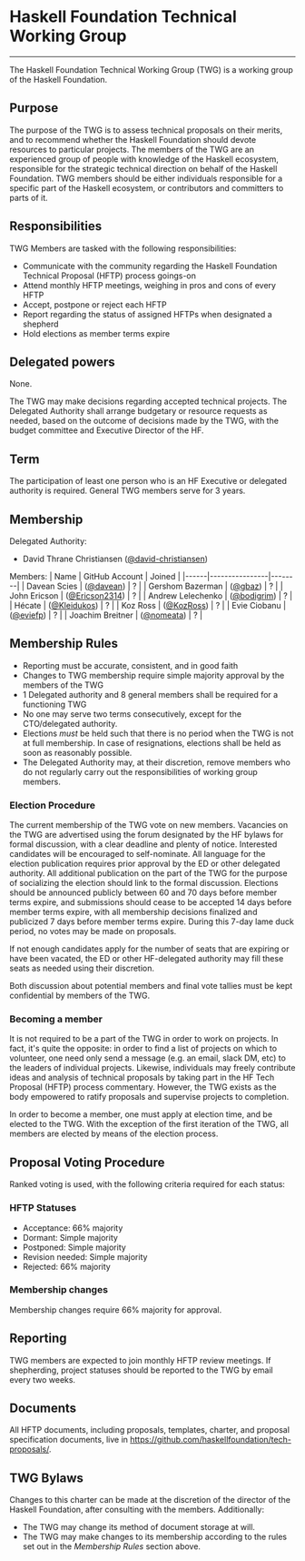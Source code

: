 # Haskell Foundation Technical Working Group

---

The Haskell Foundation Technical Working Group (TWG) is a working group of the Haskell Foundation.

## Purpose

The purpose of the TWG is to assess technical proposals on their merits, and to recommend whether the Haskell Foundation should devote resources to particular projects. The members of the TWG are an experienced group of people with knowledge of the Haskell ecosystem, responsible for the strategic technical direction on behalf of the Haskell Foundation. TWG members should be either individuals responsible for a specific part of the Haskell ecosystem, or contributors and committers to parts of it.


## Responsibilities

TWG Members are tasked with the following responsibilities:

- Communicate with the community regarding the Haskell Foundation Technical Proposal (HFTP) process goings-on
- Attend monthly HFTP meetings, weighing in pros and cons of every HFTP
- Accept, postpone or reject each HFTP
- Report regarding the status of assigned HFTPs when designated a shepherd
- Hold elections as member terms expire

## Delegated powers

None.

The TWG may make decisions regarding accepted technical projects. The Delegated Authority shall arrange budgetary or resource requests as needed, based on the outcome of decisions made by the TWG, with the budget committee and Executive Director of the HF.


## Term

The participation of least one person who is an HF Executive or delegated authority is required. General TWG members serve for 3 years.

## Membership

Delegated Authority:

- David Thrane Christiansen ([@david-christiansen](https://github.com/david-christiansen))

Members:
| Name | GitHub Account | Joined |
|------|----------------|--------|
| Davean Scies | ([@davean](https://github.com/davean)) | ? |
| Gershom Bazerman | ([@gbaz](https://github.com/gbaz)) | ? |
| John Ericson | ([@Ericson2314](https://github.com/Ericson2314)) | ? |
| Andrew Lelechenko | ([@bodigrim](https://github.com/Bodigrim)) | ? |
| Hécate | ([@Kleidukos](https://github.com/Kleidukos)) | ? |
| Koz Ross | ([@KozRoss](https://github.com/kozross)) | ? |
| Evie Ciobanu | ([@eviefp](https://github.com/eviefp)) | ? |
| Joachim Breitner | ([@nomeata](https://github.com/nomeata/)) | ? |


## Membership Rules

- Reporting must be accurate, consistent, and in good faith
- Changes to TWG membership require simple majority approval by the members of the TWG
- 1 Delegated authority and 8 general members shall be required for a functioning TWG
- No one may serve two terms consecutively, except for the CTO/delegated authority.
- Elections *must* be held such that there is no period when the TWG is not at full membership. In case of resignations, elections shall be held as soon as reasonably possible.
- The Delegated Authority may, at their discretion, remove members who do not regularly carry out the responsibilities of working group members.

### Election Procedure



The current membership of the TWG vote on new members. Vacancies on the TWG are advertised using the forum designated by the HF bylaws for formal discussion, with a clear deadline and plenty of notice. Interested candidates will be encouraged to self-nominate. All language for the election publication requires prior approval by the ED or other delegated authority. All additional publication on the part of the TWG for the purpose of socializing the election should link to the formal discussion. Elections should be announced publicly between 60 and 70 days before member terms expire, and submissions should cease to be accepted 14 days before member terms expire, with all membership decisions finalized and publicized 7 days before member terms expire. During this 7-day lame duck period, no votes may be made on proposals.

If not enough candidates apply for the number of seats that are expiring or have been vacated, the ED or other HF-delegated authority may fill these seats as needed using their discretion.

Both discussion about potential members and final vote tallies must be kept confidential by members of the TWG.

### Becoming a member

It is not required to be a part of the TWG in order to work on projects. In fact, it's quite the opposite: in order to find a list of projects on which to volunteer, one need only send a message (e.g. an email, slack DM, etc) to the leaders of individual projects. Likewise, individuals may freely contribute ideas and analysis of technical proposals by taking part in the HF Tech Proposal (HFTP) process commentary. However, the TWG exists as the body empowered to ratify proposals and supervise projects to completion.

In order to become a member, one must apply at election time, and be elected to the TWG. With the exception of the first iteration of the TWG, all members are elected by means of the election process.


## Proposal Voting Procedure

Ranked voting is used, with the following criteria required for each status:

### HFTP Statuses

- Acceptance: 66% majority
- Dormant: Simple majority
- Postponed: Simple majority
- Revision needed: Simple majority
- Rejected: 66% majority

### Membership changes

Membership changes require 66% majority for approval.

## Reporting

TWG members are expected to join monthly HFTP review meetings. If shepherding, project statuses should be reported to the TWG by email every two weeks.


## Documents

All HFTP documents, including proposals, templates, charter, and proposal specification documents, live in https://github.com/haskellfoundation/tech-proposals/.


## TWG Bylaws

Changes to this charter can be made at the discretion of the director of the Haskell Foundation, after consulting with the members. Additionally:

* The TWG may change its method of document storage at will.
* The TWG may make changes to its membership according to the rules set out in the *Membership Rules* section above.
